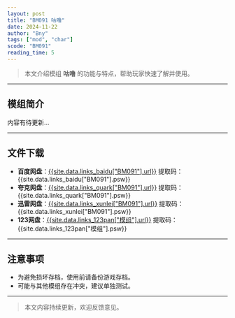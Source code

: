```yaml
---
layout: post
title: "BM091 咕噜"
date: 2024-11-22
author: "Bny"
tags: ["mod", "char"]
scode: "BM091"
reading_time: 5
---
```


> 本文介绍模组 **咕噜** 的功能与特点，帮助玩家快速了解并使用。

---

## 模组简介

内容有待更新...

---

## 文件下载
- **百度网盘**：[{{site.data.links_baidu["BM091"].url}}]({{site.data.links_baidu["BM091"].url}}) 提取码：{{site.data.links_baidu["BM091"].psw}}
- **夸克网盘**：[{{site.data.links_quark["BM091"].url}}]({{site.data.links_quark["BM091"].url}}) 提取码：{{site.data.links_quark["BM091"].psw}}
- **迅雷网盘**：[{{site.data.links_xunlei["BM091"].url}}]({{site.data.links_xunlei["BM091"].url}}) 提取码：{{site.data.links_xunlei["BM091"].psw}}
- **123网盘**：[{{site.data.links_123pan["模组"].url}}]({{site.data.links_123pan["模组"].url}}) 提取码：{{site.data.links_123pan["模组"].psw}}

---

## 注意事项
- 为避免损坏存档，使用前请备份游戏存档。
- 可能与其他模组存在冲突，建议单独测试。

---

> 本文内容持续更新，欢迎反馈意见。
